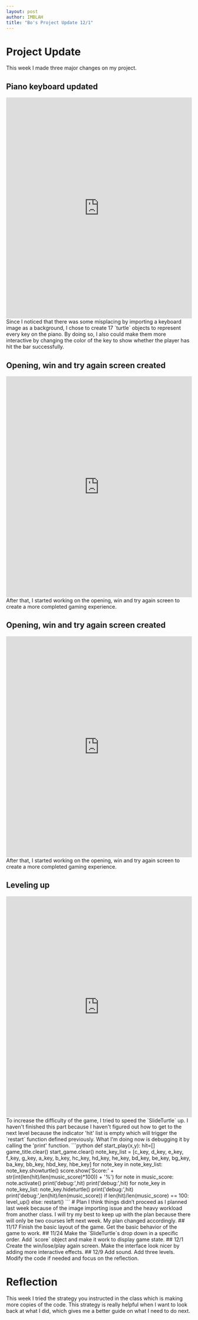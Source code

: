 ```yaml
---
layout: post
author: IMBLAH
title: "Bo's Project Update 12/1"
---
```

# Project Update
This week I made three major changes on my project.

## Piano keyboard updated
<iframe src="https://trinket.io/embed/python/94efc65005" width="100%" height="600" frameborder="0" marginwidth="0" marginheight="0" allowfullscreen></iframe>
Since I noticed that there was some misplacing by importing a keyboard image as a background, I chose to create 17 `turtle` objects to represent every key on the piano. By doing so, I also could make them more interactive by changing the color of the key to show whether the player has hit the bar successfully.

## Opening, win and try again screen created
<iframe src="https://trinket.io/embed/python/5b5b0632ca" width="100%" height="600" frameborder="0" marginwidth="0" marginheight="0" allowfullscreen></iframe>
After that, I started working on the opening, win and try again screen to create a more completed gaming experience.

## Opening, win and try again screen created
<iframe src="https://trinket.io/embed/python/5b5b0632ca" width="100%" height="600" frameborder="0" marginwidth="0" marginheight="0" allowfullscreen></iframe>
After that, I started working on the opening, win and try again screen to create a more completed gaming experience.

## Leveling up
<iframe src="https://trinket.io/embed/python/35ee28fa01" width="100%" height="600" frameborder="0" marginwidth="0" marginheight="0" allowfullscreen></iframe>
To increase the difficulty of the game, I tried to speed the `SlideTurtle` up. I haven't finished this part because I haven't figured out how to get to the next level because the indicator 'hit' list is empty which will trigger the `restart` function defined previously. What I'm doing now is debugging it by calling the 'print' function.
```python
def start_play(x,y):
  hit=[]
  game_title.clear()
  start_game.clear()
  note_key_list = [c_key, d_key, e_key, f_key, g_key, a_key, b_key, hc_key, hd_key, he_key, bd_key, be_key, bg_key, ba_key, bb_key, hbd_key, hbe_key]
  for note_key in note_key_list:
    note_key.showturtle()
  score.show('Score:' + str(int(len(hit)/len(music_score)*100)) + '%')  
  for note in music_score:
    note.activate()
    print('debug:',hit)
  print('debug:',hit)  
  for note_key in note_key_list:
    note_key.hideturtle() 
  print('debug:',hit)   
  print('debug:',len(hit)/len(music_score))  
  if len(hit)/len(music_score) == 100:
    level_up()
  else:
restart()
```
# Plan
I think things didn’t proceed as I planned last week because of the image importing issue and the heavy workload from another class. I will try my best to keep up with the plan because there will only be two courses left next week.
My plan changed accordingly.
## 11/17
Finish the basic layout of the game.
Get the basic behavior of the game to work.
## 11/24
Make the `SlideTurtle`s drop down in a specific order.
Add `score` object and make it work to display game state.
## 12/1
Create the win/lose/play again screen.
Make the interface look nicer by adding more interactive effects.
## 12/9
Add sound.
Add three levels.
Modify the code if needed and focus on the reflection.

# Reflection
This week I tried the strategy you instructed in the class which is making more copies of the code. This strategy is really helpful when I want to look back at what I did, which gives me a better guide on what I need to do next.
